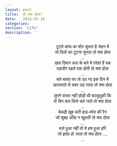 ```yaml
---
layout: post
title:  तो क्या होता!
date:   2016-05-16
categories:
section: 'Life'
description: ''
---
```

<center>
<div>
टूटते कांच का शोर चुभता है जेहन में 
<br>
जो दिलों का टूटना सुनता तो क्या होता 
</div>
...
<div>
खपा दिमाग कल के बारे में परेशां हैं सब 
<br>
तक़दीर पहले पता होती तो क्या होता 
</div>
...
<div>
बसे बसाए घर तो उठ गए इक दिन में 
<br>
ऊपरवाले से सबर उठ जाता तो क्या होता 
</div>
...
<div>
तुमने कसर नहीं छोड़ी थी बदसुलूकी कि 
<br>
वो बिन बात किये चले जाते तो क्या होता 
</div>
...
<div>
बेकद्री खूब करी हाड़-मॉस की रैन 
<br>
जो सुबह आँख न खुलती तो क्या होता 
</div>
...
<div>
मर्ज़ हुआ नहीं तो ये हश्र हुआ हरि 
<br>
जो इश्क़ हो जाता तो क्या होता .... 
</div>
...

</center>
